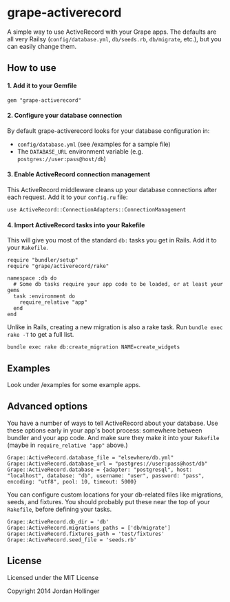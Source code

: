 # grape-activerecord

A simple way to use ActiveRecord with your Grape apps. The defaults are all very Railsy (`config/database.yml`, `db/seeds.rb`, `db/migrate`, etc.), but you can easily change them.

## How to use

#### 1. Add it to your Gemfile

    gem "grape-activerecord"

#### 2. Configure your database connection

By default grape-activerecord looks for your database configuration in:

* `config/database.yml` (see /examples for a sample file)
* The `DATABASE_URL` environment variable (e.g. `postgres://user:pass@host/db`)

#### 3. Enable ActiveRecord connection management

This ActiveRecord middleware cleans up your database connections after each request. Add it to your `config.ru` file:

    use ActiveRecord::ConnectionAdapters::ConnectionManagement

#### 4. Import ActiveRecord tasks into your Rakefile

This will give you most of the standard `db:` tasks you get in Rails. Add it to your `Rakefile`.

    require "bundler/setup"
    require "grape/activerecord/rake"

    namespace :db do
      # Some db tasks require your app code to be loaded, or at least your gems
      task :environment do
        require_relative "app"
      end
    end

Unlike in Rails, creating a new migration is also a rake task. Run `bundle exec rake -T` to get a full list.

    bundle exec rake db:create_migration NAME=create_widgets

## Examples

Look under /examples for some example apps.

## Advanced options

You have a number of ways to tell ActiveRecord about your database. Use these options early in your app's boot process: somewhere between bundler and your app code. And make sure they make it into your `Rakefile` (maybe in `require_relative "app"` above.)

    Grape::ActiveRecord.database_file = "elsewhere/db.yml"
    Grape::ActiveRecord.database_url = "postgres://user:pass@host/db"
    Grape::ActiveRecord.database = {adapter: "postgresql", host: "localhost", database: "db", username: "user", password: "pass", encoding: "utf8", pool: 10, timeout: 5000}

You can configure custom locations for your db-related files like migrations, seeds, and fixtures. You should probably put these near the top of your `Rakefile`, before defining your tasks.

    Grape::ActiveRecord.db_dir = 'db'
    Grape::ActiveRecord.migrations_paths = ['db/migrate']
    Grape::ActiveRecord.fixtures_path = 'test/fixtures'
    Grape::ActiveRecord.seed_file = 'seeds.rb'

## License

Licensed under the MIT License

Copyright 2014 Jordan Hollinger
